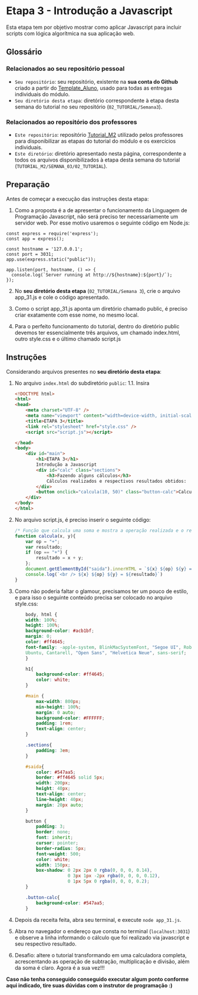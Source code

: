 
# Etapa 3 - Introdução a Javascript

  

Esta etapa tem por objetivo mostrar como aplicar Javascript para incluir scripts com lógica algorítmica na sua aplicação web.

  
## Glossário

### Relacionados ao seu repositório pessoal

- `Seu repositório`: seu repositório, existente na **sua conta do Github** criado a partir do [Template_Aluno](https://github.com/Intelihub/Template_Aluno), usado para todas as entregas individuais do módulo.
- `Seu diretório desta etapa`: diretório correspondente à etapa desta semana do tutorial no seu repositório (`02_TUTORIAL/Semana3`).

### Relacionados ao repositório dos professores

- `Este repositório`: repositório [Tutorial_M2](https://github.com/Intelihub/Tutorial_M2) utilizado pelos professores para disponibilizar as etapas do tutorial do módulo e os exercícios individuais.
- `Este diretório`: diretório apresentado nesta página, correspondente a todos os arquivos disponibilizados à etapa desta semana do tutorial (`TUTORIAL_M2/SEMANA_03/02_TUTORIAL`).




## Preparação

Antes de começar a execução das instruções desta etapa:
1. Como a proposta é a de apresentar o funcionamento da Linguagem de Programação Javascript, não será preciso ter necessariamente um servidor web. Por esse motivo usaremos o seguinte código em Node.js:

```
const express = require('express'); 
const app = express();

const hostname = '127.0.0.1';
const port = 3031;
app.use(express.static("public"));

app.listen(port, hostname, () => {
  console.log(`Server running at http://${hostname}:${port}/`);
});
```

2. No **seu diretório desta etapa** (`02_TUTORIAL/Semana 3`), crie o arquivo app_31.js e cole o código apresentado.

3. Como o script app_31.js aponta um diretório chamado public, é preciso criar exatamente com esse nome, no mesmo local. 
	
4. Para o perfeito funcionamento do tutorial, dentro do diretório public devemos ter essencialmente três arquivos, um chamado index.html, outro style.css e o último chamado script.js

## Instruções

Considerando arquivos presentes no **seu diretório desta etapa**:
1. No arquivo `index.html` do subdiretório `public`:
	1.1. Insira  
	
	```html 
	<!DOCTYPE html>
	<html>
	<head>
		<meta charset="UTF-8" />
		<meta name="viewport" content="width=device-width, initial-scale=1, maximum-scale=1" />
		<title>ETAPA 3</title>
		<link rel="stylesheet" href="style.css" />	
		<script src="script.js"></script>

	</head>
	<body>
		<div id="main">
			<h1>ETAPA 3</h1>
			Introdução a Javascript
			<div id="calc" class="sections">
				<h3>Fazendo alguns cálculos</h3>
				Cálculos realizados e respectivos resultados obtidos:
			</div>
			<button onclick="calcula(10, 50)" class="button-calc">Calcular 10 + 50</button>
		</div>
	</body>
	</html>
	``` 
2. No arquivo script.js, é preciso inserir o seguinte código:

	```javascript 
	/* Função que calcula uma soma e mostra a operação realizada e o resultado obtido */
	function calcula(x, y){
		var op = "+";
		var resultado;
		if (op == "+") {
			resultado = x + y;
		};
		document.getElementById("saida").innerHTML = `${x} ${op} ${y} = ${resultado}`;
		console.log(`<br /> ${x} ${op} ${y} = ${resultado}`)
	}
	```

3. Como não poderia faltar o glamour, precisamos ter um pouco de estilo, e para isso o seguinte conteúdo precisa ser colocado no arquivo style.css:

	```css 
		body, html { 
		width: 100%;
		height: 100%;
		background-color: #acb1bf;
		margin: 0;
		color: #ff4645;
		font-family: -apple-system, BlinkMacSystemFont, "Segoe UI", Roboto, Oxygen,
		Ubuntu, Cantarell, "Open Sans", "Helvetica Neue", sans-serif;
		}

		h1{
			background-color: #ff4645;
			color: white;
		}

		#main {
			max-width: 800px;
			min-height: 100%;
			margin: 0 auto;
			background-color: #FFFFFF;
			padding: 1rem;
			text-align: center;
		}

		.sections{
			padding: 3em;
		}

		#saida{
			color: #547aa5;
			border: #ff4645 solid 5px;
			width: 200px;
			height: 40px;
			text-align: center;
			line-height: 40px;
			margin: 20px auto;
		}

		button {
			padding: 3;
			border: none;
			font: inherit;
			cursor: pointer;	
			border-radius: 5px;
			font-weight: 500;
			color: white;
			width: 150px;
			box-shadow: 0 2px 2px 0 rgba(0, 0, 0, 0.14),
						0 3px 1px -2px rgba(0, 0, 0, 0.12), 
						0 1px 5px 0 rgba(0, 0, 0, 0.2);
		}

		.button-calc{
			background-color: #547aa5;
		}
	```

4. Depois da receita feita, abra seu terminal, e execute `node app_31.js`.
5. Abra no navegador o endereço que consta no terminal (`localhost:3031`) e observe a linha informando o cálculo que foi realizado via javascript e seu respectivo resultado. 
6. Desafio: altere o tutorial transformando em uma calculadora completa, acrescentando as operação de subtração, multiplicação e divisão, além da soma é claro. Agora é a sua vez!!!

**Caso não tenha conseguido conseguido executar algum ponto conforme aqui indicado, tire suas dúvidas com o instrutor de programação :)**
